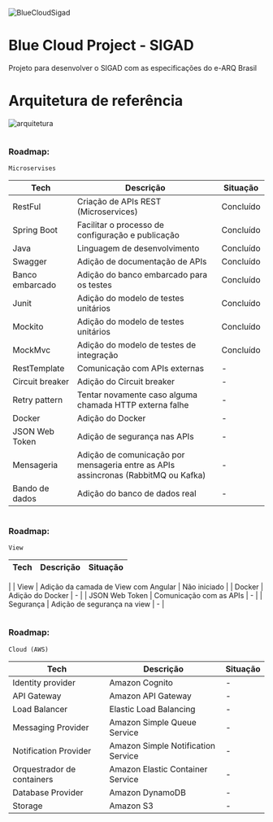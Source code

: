 ![BlueCloudSigad](https://user-images.githubusercontent.com/12190767/93537234-5dbb1480-f921-11ea-88c0-1618bedb5c76.png)

# Blue Cloud Project - SIGAD
Projeto para desenvolver o SIGAD com as especificações do e-ARQ Brasil

# Arquitetura de referência
![arquitetura](https://user-images.githubusercontent.com/12190767/94368423-52eb4700-00ba-11eb-9358-9b2aec513e4b.png)

```
```

###  Roadmap:
```
Microservises
```

Tech | Descrição | Situação | 
|-|-|-|
| RestFul | Criação de APIs REST (Microservices)| Concluído | 
| Spring Boot | Facilitar o processo de configuração e publicação| Concluído | 
| Java | Linguagem de desenvolvimento | Concluído | 
| Swagger | Adição de documentação de APIs | Concluído | 
| Banco embarcado | Adição do banco embarcado para os testes | Concluído | 
| Junit | Adição do modelo de testes unitários | Concluído | 
| Mockito | Adição do modelo de testes unitários | Concluído | 
| MockMvc | Adição do modelo de testes de integração | Concluído | 
| RestTemplate | Comunicação com APIs externas | - | 
| Circuit breaker | Adição do Circuit breaker | - | 
| Retry pattern | Tentar novamente caso alguma chamada HTTP externa falhe | - | 
| Docker | Adição do Docker | - | 
| JSON Web Token | Adição de segurança nas APIs | - |
| Mensageria | Adição de comunicação por mensageria entre as APIs assincronas (RabbitMQ ou Kafka) | - | 
| Bando de dados | Adição do banco de dados real | - | 

```

```
###  Roadmap:
```
View
```

Tech | Descrição | Situação | 
|-|-|-|
| 
| View | Adição da camada de View com Angular | Não iniciado | 
| Docker | Adição do Docker | - | 
| JSON Web Token | Comunicação com as APIs | - |
| Segurança | Adição de segurança na view | - |

```

```

###  Roadmap:
```
Cloud (AWS)
```

Tech | Descrição | Situação | 
|-|-|-|
| Identity provider | Amazon Cognito | - | 
| API Gateway | Amazon API Gateway | - | 
| Load Balancer | Elastic Load Balancing | - | 
| Messaging Provider | Amazon Simple Queue Service | - | 
| Notification Provider | Amazon Simple Notification Service | - | 
| Orquestrador de containers | Amazon Elastic Container Service | - | 
| Database Provider | Amazon DynamoDB | - | 
| Storage | Amazon S3 | - | 

```
```
